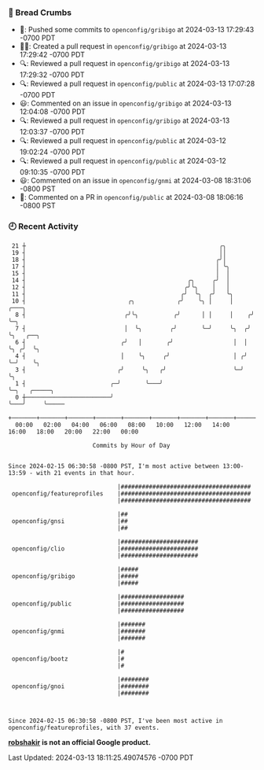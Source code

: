 ### 🍞 Bread Crumbs

 * 🚢: Pushed some commits to `openconfig/gribigo` at 2024-03-13 17:29:43 -0700 PDT
 * ✍🏼: Created a pull request in `openconfig/gribigo` at 2024-03-13 17:29:42 -0700 PDT
 * 🔍: Reviewed a pull request in  `openconfig/gribigo` at 2024-03-13 17:29:32 -0700 PDT
 * 🔍: Reviewed a pull request in  `openconfig/public` at 2024-03-13 17:07:28 -0700 PDT
 * 😃: Commented on an issue in `openconfig/gribigo` at 2024-03-13 12:04:08 -0700 PDT
 * 🔍: Reviewed a pull request in  `openconfig/gribigo` at 2024-03-13 12:03:37 -0700 PDT
 * 🔍: Reviewed a pull request in  `openconfig/public` at 2024-03-12 19:02:24 -0700 PDT
 * 🔍: Reviewed a pull request in  `openconfig/public` at 2024-03-12 09:10:35 -0700 PDT
 * 😃: Commented on an issue in `openconfig/gnmi` at 2024-03-08 18:31:06 -0800 PST
 * 💬: Commented on a PR in  `openconfig/public` at 2024-03-08 18:06:16 -0800 PST

### 🕘 Recent Activity
```
 21 ┼                                                       ╭╮
 19 ┤                                                       ││
 18 ┤                                                      ╭╯│
 17 ┤                                                      │ ╰╮
 15 ┤                                                      │  │
 14 ┤                                              ╭╮     ╭╯  │
 12 ┤                                             ╭╯╰╮    │   │
 11 ┤                                            ╭╯  ╰╮  ╭╯   ╰╮
 10 ┤                             ╭╮            ╭╯    ╰╮ │     │     ╭───╮
  8 ┤                            ╭╯╰╮          ╭╯      │ │     │    ╭╯   ╰─╮
  7 ┤                            │  ╰╮        ╭╯       ╰─╯     ╰╮  ╭╯      ╰╮   ╭──╮
  6 ┤                           ╭╯   │       ╭╯                 │  │        ╰╮ ╭╯  ╰╮
  4 ┤                           │    ╰╮     ╭╯                  │ ╭╯         ╰─╯    ╰╮
  3 ┤                          ╭╯     ╰╮   ╭╯                   ╰─╯                  ╰╮
  1 ┤                        ╭─╯       ╰───╯                                          ╰─╮   ╭─────╮
  0 ┼────────────────────────╯                                                          ╰───╯     ╰─────
    +───────+───────+───────+───────+───────+───────+───────+───────+───────+───────+───────+───────+────
  00:00   02:00   04:00   06:00   08:00   10:00   12:00   14:00   16:00   18:00   20:00   22:00   00:00   

						Commits by Hour of Day


Since 2024-02-15 06:30:58 -0800 PST, I'm most active between 13:00-13:59 - with 21 events in that hour.

```



```
                               |#####################################
 openconfig/featureprofiles    |#####################################
                               |#####################################

                               |##
 openconfig/gnsi               |##
                               |##

                               |######################
 openconfig/clio               |######################
                               |######################

                               |#####
 openconfig/gribigo            |#####
                               |#####

                               |##################
 openconfig/public             |##################
                               |##################

                               |#######
 openconfig/gnmi               |#######
                               |#######

                               |#
 openconfig/bootz              |#
                               |#

                               |########
 openconfig/gnoi               |########
                               |########



Since 2024-02-15 06:30:58 -0800 PST, I've been most active in openconfig/featureprofiles, with 37 events.

```
**[robshakir](mailto:robjs@google.com) is not an official Google product.**  


Last Updated: 2024-03-13 18:11:25.49074576 -0700 PDT
